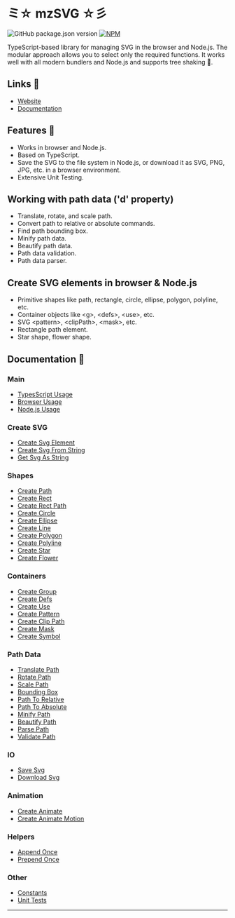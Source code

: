 # ミ☆ mzSVG ☆彡

![GitHub package.json version](https://img.shields.io/github/package-json/v/mzusin/mz-svg)
[![NPM](https://img.shields.io/badge/npm-svg-brightgreen)](https://www.npmjs.com/package/mz-svg)

TypeScript-based library for managing SVG in the browser and Node.js. The modular approach allows you to select only the required functions. It works well with all modern bundlers and Node.js and supports tree shaking 🌲.

## Links 🔗
- [Website](https://svg.mzsoft.org)
- [Documentation](https://svg.mzsoft.org/pages/typescript-usage.html)

## Features 🚀
- Works in browser and Node.js.
- Based on TypeScript.
- Save the SVG to the file system in Node.js, or download it as SVG, PNG, JPG, etc. in a browser environment.
- Extensive Unit Testing.

## Working with path data ('d' property)
- Translate, rotate, and scale path.
- Convert path to relative or absolute commands.
- Find path bounding box.
- Minify path data.
- Beautify path data.
- Path data validation.
- Path data parser.

## Create SVG elements in browser & Node.js
- Primitive shapes like path, rectangle, circle, ellipse, polygon, polyline, etc.
- Container objects like &lt;g>, &lt;defs>, &lt;use>, etc.
- SVG &lt;pattern>, &lt;clipPath>, &lt;mask>, etc.
- Rectangle path element.
- Star shape, flower shape.

## Documentation 🔖
### Main 
- [TypesScript Usage](https://svg.mzsoft.org/pages/typescript-usage.html)
- [Browser Usage](https://svg.mzsoft.org/pages/browser-usage.html)
- [Node.js Usage](https://svg.mzsoft.org/pages/nodejs-usage.html)
### Create SVG 
- [Create Svg Element](https://svg.mzsoft.org/pages/create-svg-element.html)
- [Create Svg From String](https://svg.mzsoft.org/pages/create-svg-from-string.html)
- [Get Svg As String](https://svg.mzsoft.org/pages/get-svg-as-string.html)
### Shapes 
- [Create Path](https://svg.mzsoft.org/pages/create-path.html)
- [Create Rect](https://svg.mzsoft.org/pages/create-rect.html)
- [Create Rect Path](https://svg.mzsoft.org/pages/create-rect-path.html)
- [Create Circle](https://svg.mzsoft.org/pages/create-circle.html)
- [Create Ellipse](https://svg.mzsoft.org/pages/create-ellipse.html)
- [Create Line](https://svg.mzsoft.org/pages/create-line.html)
- [Create Polygon](https://svg.mzsoft.org/pages/create-polygon.html)
- [Create Polyline](https://svg.mzsoft.org/pages/create-polyline.html)
- [Create Star](https://svg.mzsoft.org/pages/create-star.html)
- [Create Flower](https://svg.mzsoft.org/pages/create-flower.html)
### Containers 
- [Create Group](https://svg.mzsoft.org/pages/create-group.html)
- [Create Defs](https://svg.mzsoft.org/pages/create-defs.html)
- [Create Use](https://svg.mzsoft.org/pages/create-use.html)
- [Create Pattern](https://svg.mzsoft.org/pages/create-pattern.html)
- [Create Clip Path](https://svg.mzsoft.org/pages/create-clip-path.html)
- [Create Mask](https://svg.mzsoft.org/pages/create-mask.html)
- [Create Symbol](https://svg.mzsoft.org/pages/create-symbol.html)
### Path Data 
- [Translate Path](https://svg.mzsoft.org/pages/translate-path.html)
- [Rotate Path](https://svg.mzsoft.org/pages/rotate-path.html)
- [Scale Path](https://svg.mzsoft.org/pages/scale-path.html)
- [Bounding Box](https://svg.mzsoft.org/pages/bounding-box.html)
- [Path To Relative](https://svg.mzsoft.org/pages/path-to-relative.html)
- [Path To Absolute](https://svg.mzsoft.org/pages/path-to-absolute.html)
- [Minify Path](https://svg.mzsoft.org/pages/minify-path.html)
- [Beautify Path](https://svg.mzsoft.org/pages/beautify-path.html)
- [Parse Path](https://svg.mzsoft.org/pages/parse-path.html)
- [Validate Path](https://svg.mzsoft.org/pages/validate-path.html)
### IO 
- [Save Svg](https://svg.mzsoft.org/pages/save-svg.html)
- [Download Svg](https://svg.mzsoft.org/pages/download-svg.html)
### Animation 
- [Create Animate](https://svg.mzsoft.org/pages/create-animate.html)
- [Create Animate Motion](https://svg.mzsoft.org/pages/create-animate-motion.html)
### Helpers 
- [Append Once](https://svg.mzsoft.org/pages/append-once.html)
- [Prepend Once](https://svg.mzsoft.org/pages/prepend-once.html)
### Other 
- [Constants](https://svg.mzsoft.org/pages/constants.html)
- [Unit Tests](https://svg.mzsoft.org/pages/unit-tests.html)
------------------------------








































































































































